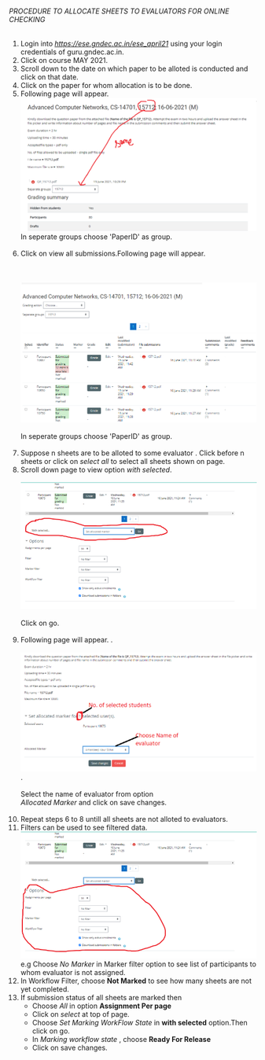 ###### PROCEDURE TO ALLOCATE SHEETS TO EVALUATORS FOR ONLINE CHECKING ###
1.  Login into *https://ese.gndec.ac.in/ese_april21* using your login credentials of guru.gndec.ac.in.
1. Click on course MAY 2021.
1. Scroll down to the date on which paper to be alloted is conducted and click on that date.
2. Click on the paper for whom allocation is to be done.
3. Following page will appear. ![alt text](https://github.com/shailjasharma15/information/blob/main/step1.PNG) In seperate groups choose 'PaperID' as group.</br></br>
4. Click on view all submissions.Following page will appear.</br></br></br></br>![alt text](https://github.com/shailjasharma15/information/blob/main/step1.1.PNG)</br></br>In   seperate groups choose 'PaperID' as group.</br></br>
6. Suppose n sheets are to be alloted to some evaluator . Click before n sheets or click on  *select all* to select all sheets shown on page.
7. Scroll down page to view option *with selected*.</br></br>![alt text](https://github.com/shailjasharma15/information/blob/main/step2.PNG) </br></br>Click on go.</br></br>
8. Following page will appear. .</br></br>![alt text](https://github.com/shailjasharma15/information/blob/main/step3.PNG).</br></br>Select the name of evaluator from option  
    *Allocated Marker*  and click on save changes.</br></br>
 1. Repeat steps 6 to 8 untill all sheets are not alloted to evaluators.
 1. Filters can be used to see filtered data. ![alt text](https://github.com/shailjasharma15/information/blob/main/step4.PNG) e.g   Choose *No Marker* in Marker filter option to see list of participants to whom evaluator is not assigned.
 2. In Workflow Filter, choose **Not Marked** to see how many sheets are not yet completed.
 3. If submission status of all sheets are marked then 
     - Choose *All* in option **Assignment Per page**
     - Click on *select* at top of page.
     - Choose *Set Marking WorkFlow State* in **with selected** option.Then click on go.
     - In *Marking workflow state* , choose **Ready For Release**
     - Click on save changes.


